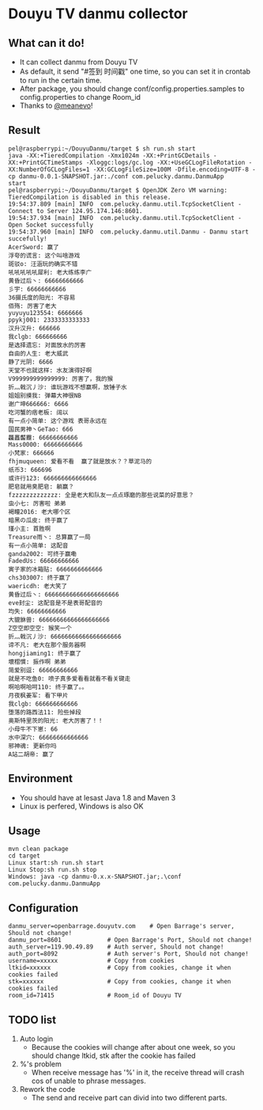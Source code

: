 # Douyu TV danmu collector

## What can it do!
- It can collect danmu from Douyu TV
- As default, it send "#签到 时间戳" one time, so you can set it in crontab to run in the certain time.
- After package, you should change  conf/config.properties.samples to config.properties to change Room_id
- Thanks to [@meanevo](https://github.com/meanevo/douyu-danmaku_checkin-helper)!

## Result

```
pel@raspberrypi:~/DouyuDanmu/target $ sh run.sh start
java -XX:+TieredCompilation -Xmx1024m -XX:+PrintGCDetails -XX:+PrintGCTimeStamps -Xloggc:logs/gc.log -XX:+UseGCLogFileRotation -XX:NumberOfGCLogFiles=1 -XX:GCLogFileSize=100M -Dfile.encoding=UTF-8 -cp danmu-0.0.1-SNAPSHOT.jar:./conf com.pelucky.danmu.DanmuApp
start
pel@raspberrypi:~/DouyuDanmu/target $ OpenJDK Zero VM warning: TieredCompilation is disabled in this release.
19:54:37.809 [main] INFO  com.pelucky.danmu.util.TcpSocketClient - Connect to Server 124.95.174.146:8601.
19:54:37.934 [main] INFO  com.pelucky.danmu.util.TcpSocketClient - Open Socket successfully
19:54:37.960 [main] INFO  com.pelucky.danmu.util.Danmu - Danmu start succefully!
AcerSword: 赢了
浮夸的谎言: 这个叫啥游戏
斑驳o: 汪涵玩的确实不错
吼吼吼吼吼犀利: 老大练练李广
黄昏过后丶: 66666666666
彡宇: 66666666666
36摄氏度的阳光: 不容易
佰殇: 厉害了老大
yuyuyu123554: 6666666
ppykj001: 2333333333333
汉升汉升: 666666
我clgb: 666666666
是选择遗忘: 对面放水的厉害
自由的人生: 老大威武
静了光阴: 6666
天堂不也就这样: 水友演得好啊
V999999999999999: 厉害了，我的猴
折灬戟沉丿沙: 谁玩游戏不想赢啊，放锤子水
姐姐别摸我: 弹幕大神很NB
谢广坤666666: 6666
吃河蟹的痞老板: 阔以
有一点小简单: 这个游戏 表哥永远在
国民男神丶GeTao: 666
龘靐齾龗: 66666666666
Mass0000: 66666666666
小梵家: 666666
fhjmuqueen: 爱看不看  赢了就是放水？？草泥马的
纸币3: 666696
或许行123: 666666666666666
肥皂就用臭肥皂: 躺赢？
fzzzzzzzzzzzzz: 全是老大和队友一点点琢磨的那些说菜的好意思？
虫小七: 厉害啦 弟弟
褐瞳2016: 老大哪个区
暗黑の瓜皮: 终于赢了
瑾小主: 首胜啊
Treasure雨丶: 总算赢了一局
有一点小简单: 这配音
ganda2002: 可终于赢嘞
FadedUs: 66666666666
寅子家的冰箱贴: 6666666666666
chs303007: 终于赢了
waericdh: 老大笑了
黄昏过后丶: 666666666666666666666
eve封尘: 这配音是不是表哥配音的
均失: 66666666666
大貔貅兽: 66666666666666666666
Z空空即空空: 猴笑一个
折灬戟沉丿沙: 66666666666666666666
谛不凡: 老大在那个服务器啊
hongjiaming1: 终于赢了
壞槢慣: 振作啊 弟弟
简爱别逗: 66666666666
就是不吃鱼0: 喷子真多爱看看就看不看关键走
啊哈啊哈呵110: 终于赢了。。
月夜枫姜军: 看下甲片
我clgb: 666666666666
堕落的路西法11: 险些掉段
奥斯特里茨的阳光: 老大厉害了！！
小母牛不下崽: 66
水中深穴: 66666666666666
邪神魂: 更新你吗
A站二胡帝: 赢了
```

## Environment
- You should have at lesast Java 1.8 and Maven 3
- Linux is perfered, Windows is also OK


## Usage

```
mvn clean package
cd target
Linux start:sh run.sh start
Linux Stop:sh run.sh stop
Windows: java -cp danmu-0.x.x-SNAPSHOT.jar;.\conf com.pelucky.danmu.DanmuApp
```
## Configuration

```
danmu_server=openbarrage.douyutv.com 	# Open Barrage's server, Should not change!
danmu_port=8601				# Open Barrage's Port, Should not change!
auth_server=119.90.49.89	# Auth server, Should not change!
auth_port=8092				# Auth server's Port, Should not change!
username=xxxxx				# Copy from cookies
ltkid=xxxxxx				# Copy from cookies, change it when cookies failed
stk=xxxxxx					# Copy from cookies, change it when cookies failed
room_id=71415  				# Room_id of Douyu TV
```

## TODO list
1. Auto login
	- Because the cookies will change after about one week, so you should change ltkid, stk after the cookie has failed
2. %'s problem
	- When receive message has '%' in it, the receive thread will crash cos of unable to phrase messages.
3. Rework the code
	- The send and receive part can divid into two different parts.
